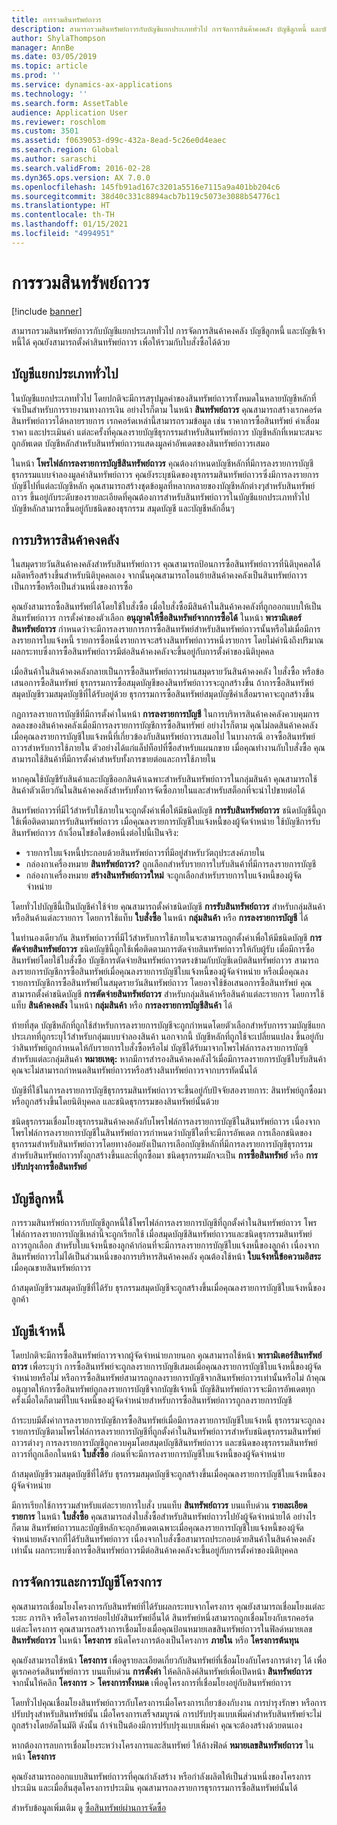 ```yaml
---
title: การรวมสินทรัพย์ถาวร
description: สามารถรวมสินทรัพย์ถาวรกับบัญชีแยกประเภททั่วไป การจัดการสินค้าคงคลัง บัญชีลูกหนี้ และบัญชีเจ้าหนี้ได้  คุณยังสามารถตั้งค่าสินทรัพย์ถาวร เพื่อให้รวมกับใบสั่งซื้อได้ด้วย
author: ShylaThompson
manager: AnnBe
ms.date: 03/05/2019
ms.topic: article
ms.prod: ''
ms.service: dynamics-ax-applications
ms.technology: ''
ms.search.form: AssetTable
audience: Application User
ms.reviewer: roschlom
ms.custom: 3501
ms.assetid: f0639053-d99c-432a-8ead-5c26e0d4eaec
ms.search.region: Global
ms.author: saraschi
ms.search.validFrom: 2016-02-28
ms.dyn365.ops.version: AX 7.0.0
ms.openlocfilehash: 145fb91ad167c3201a5516e7115a9a401bb204c6
ms.sourcegitcommit: 38d40c331c8894acb7b119c5073e3088b54776c1
ms.translationtype: HT
ms.contentlocale: th-TH
ms.lasthandoff: 01/15/2021
ms.locfileid: "4994951"
---
```

# <a name="fixed-assets-integration"></a>การรวมสินทรัพย์ถาวร

[!include [banner](../includes/banner.md)]

สามารถรวมสินทรัพย์ถาวรกับบัญชีแยกประเภททั่วไป การจัดการสินค้าคงคลัง บัญชีลูกหนี้ และบัญชีเจ้าหนี้ได้  คุณยังสามารถตั้งค่าสินทรัพย์ถาวร เพื่อให้รวมกับใบสั่งซื้อได้ด้วย

<a name="general-ledger"></a>บัญชีแยกประเภททั่วไป
--------------

ในบัญชีแยกประเภททั่วไป โดยปกติจะมีการสรุปมูลค่าของสินทรัพย์ถาวรทั้งหมดในหลายบัญชีหลักที่จำเป็นสำหรับการรายงานทางการเงิน อย่างไรก็ตาม ในหน้า **สินทรัพย์ถาวร** คุณสามารถสร้างเรกคอร์ดสินทรัพย์ถาวรได้หลายรายการ เรกคอร์ดเหล่านี้สามารถรวมข้อมูล เช่น ราคาการซื้อสินทรัพย์ ค่าเสื่อมราคา และประเมินค่า แต่ละครั้งที่คุณลงรายบัญชีธุรกรรมสำหรับสินทรัพย์ถาวร บัญชีหลักที่เหมาะสมจะถูกอัพเดต บัญชีหลักสำหรับสินทรัพย์ถาวรแสดงมูลค่าอัพเดตของสินทรัพย์ถาวรเสมอ

ในหน้า **โพรไฟล์การลงรายการบัญชีสินทรัพย์ถาวร** คุณต้องกำหนดบัญชีหลักที่มีการลงรายการบัญชีธุรกรรมแบบจำลองมูลค่าสินทรัพย์ถาวร คุณยังระบุชนิดของธุรกรรมสินทรัพย์ถาวรซึ่งมีการลงรายการบัญชีไปที่แต่ละบัญชีหลัก คุณสามารถสร้างชุดข้อมูลที่หลากหลายของบัญชีหลักต่างๆสำหรับสินทรัพย์ถาวร ขึ้นอยู่กับระดับของรายละเอียดที่คุณต้องการสำหรับสินทรัพย์ถาวรในบัญชีแยกประเภททั่วไป บัญชีหลักสามารถขึ้นอยู่กับชนิดของธุรกรรม สมุดบัญชี และบัญชีหลักอื่นๆ

## <a name="inventory-management"></a>การบริหารสินค้าคงคลัง
ในสมุดรายวันสินค้าคงคลังสำหรับสินทรัพย์ถาวร คุณสามารถป้อนการซื้อสินทรัพย์ถาวรที่นิติบุคคลได้ผลิตหรือสร้างขึ้นสำหรับนิติบุคคลเอง จากนั้นคุณสามารถโอนย้ายสินค้าคงคลังเป็นสินทรัพย์ถาวรเป็นการซื้อหรือเป็นส่วนหนึ่งของการซื้อ 

คุณยังสามารถซื้อสินทรัพย์ได้โดยใช้ใบสั่งซื้อ เมื่อใบสั่งซื้อมีสินค้าในสินค้าคงคลังที่ถูกออกแบบให้เป็นสินทรัพย์ถาวร การตั้งค่าของตัวเลือก **อนุญาตให้ซื้อสินทรัพย์จากการซื้อได้** ในหน้า **พารามิเตอร์สินทรัพย์ถาวร** กำหนดว่าจะมีการลงรายการการซื้อสินทรัพย์สำหรับสินทรัพย์ถาวรนั้นหรือไม่เมื่อมีการลงรายการใบแจ้งหนี้ รายการซื้อหนึ่งรายการจะสร้างสินทรัพย์ถาวรหนึ่งรายการ โดยไม่คำนึงถึงปริมาณ  ผลกระทบซึ่งการซื้อสินทรัพย์ถาวรมีต่อสินค้าคงคลังจะขึ้นอยู่กับการตั้งค่าของนิติบุคคล 

เมื่อสินค้าในสินค้าคงคลังกลายเป็นการซื้อสินทรัพย์ถาวรผ่านสมุดรายวันสินค้าคงคลัง ใบสั่งซื้อ หรือข้อเสนอการซื้อสินทรัพย์ ธุรกรรมการซื้อสมุดบัญชีของสินทรัพย์ถาวรจะถูกสร้างขึ้น ถ้าการซื้อสินทรัพย์สมุดบัญชีรวมสมุดบัญชีที่ได้รับอยู่ด้วย ธุรกรรมการซื้อสินทรัพย์สมุดบัญชีค่าเสื่อมราคาจะถูกสร้างขึ้น 

กฎการลงรายการบัญชีที่มีการตั้งค่าในหน้า **การลงรายการบัญชี** ในการบริหารสินค้าคงคลังควบคุมการลดลงของสินค้าคงคลังเมื่อมีการลงรายการบัญชีการซื้อสินทรัพย์ อย่างไรก็ตาม คุณไม่ลดสินค้าคงคลังเมื่อคุณลงรายการบัญชีใบแจ้งหนี้ที่เกี่ยวข้องกับสินทรัพย์ถาวรเสมอไป ในบางกรณี อาจซื้อสินทรัพย์ถาวรสำหรับการใช้ภายใน ตัวอย่างได้แก่แล็ปท็อปที่ซื้อสำหรับแผนกขาย เมื่อคุณทำงานกับใบสั่งซื้อ คุณสามารถใช้สินค้าที่มีการตั้งค่าสำหรับทั้งการขายต่อและการใช้ภายใน 

หากคุณใช้บัญชีรับสินค้าและบัญชีออกสินค้าเฉพาะสำหรับสินทรัพย์ถาวรในกลุ่มสินค้า คุณสามารถใช้สินค้าตัวเดียวกันในสินค้าคงคลังสำหรับทั้งการจัดซื้อภายในและสำหรับสต็อกที่จะนำไปขายต่อได้ 

สินทรัพย์ถาวรที่มีไว้สำหรับใช้ภายในจะถูกตั้งค่าเพื่อให้มีชนิดบัญชี **การรับสินทรัพย์ถาวร** ชนิดบัญชีนี้ถูกใช้เพื่อติดตามการรับสินทรัพย์ถาวร เมื่อคุณลงรายการบัญชีใบแจ้งหนี้ของผู้จัดจำหน่าย ใช้บัญชีการรับสินทรัพย์ถาวร ถ้าเงื่อนไขข้อใดข้อหนึ่งต่อไปนี้เป็นจริง:

-   รายการใบแจ้งหนี้ประกอบด้วยสินทรัพย์ถาวรที่มีอยู่สำหรับวัตถุประสงค์ภายใน
-   กล่องกาเครื่องหมาย **สินทรัพย์ถาวร?** ถูกเลือกสำหรับรายการใบรับสินค้าที่มีการลงรายการบัญชี
-   กล่องกาเครื่องหมาย **สร้างสินทรัพย์ถาวรใหม่** จะถูกเลือกสำหรับรายการใบแจ้งหนี้ของผู้จัดจำหน่าย

โดยทั่วไปบัญชีนี้เป็นบัญชีค่าใช้จ่าย คุณสามารถตั้งค่าชนิดบัญชี **การรับสินทรัพย์ถาวร** สำหรับกลุ่มสินค้าหรือสินค้าแต่ละรายการ โดยการใช้แท็บ **ใบสั่งซื้อ** ในหน้า **กลุ่มสินค้า** หรือ **การลงรายการบัญชี** ได้

ในทำนองเดียวกัน สินทรัพย์ถาวรที่มีไว้สำหรับการใช้ภายในจะสามารถถูกตั้งค่าเพื่อให้มีชนิดบัญชี **การตัดจ่ายสินทรัพย์ถาวร** ชนิดบัญชีนี้ถูกใช้เพื่อติดตามการตัดจ่ายสินทรัพย์ถาวรให้กับผู้รับ เมื่อมีการซื้อสินทรัพย์โดยใช้ใบสั่งซื้อ บัญชีการตัดจ่ายสินทรัพย์ถาวรตรงข้ามกับบัญชีเดบิตสินทรัพย์ถาวร สามารถลงรายการบัญชีการซื้อสินทรัพย์เมื่อคุณลงรายการบัญชีใบแจ้งหนี้ของผู้จัดจำหน่าย หรือเมื่อคุณลงรายการบัญชีการซื้อสินทรัพย์ในสมุดรายวันสินทรัพย์ถาวร โดยอาจใช้ข้อเสนอการซื้อสินทรัพย์ คุณสามารถตั้งค่าชนิดบัญชี **การตัดจ่ายสินทรัพย์ถาวร** สำหรับกลุ่มสินค้าหรือสินค้าแต่ละรายการ โดยการใช้แท็บ **สินค้าคงคลัง** ในหน้า **กลุ่มสินค้า** หรือ **การลงรายการบัญชีสินค้า** ได้ 

ท้ายที่สุด บัญชีหลักที่ถูกใช้สำหรับการลงรายการบัญชีจะถูกกำหนดโดยตัวเลือกสำหรับการรวมบัญชีแยกประเภทที่ถูกระบุไว้สำหรับกลุ่มแบบจำลองสินค้า นอกจากนี้ บัญชีหลักที่ถูกใช้จะเปลี่ยนแปลง ขึ้นอยู่กับว่าสินทรัพย์ถูกกำหนดให้กับรายการใบสั่งซื้อหรือไม่ บัญชีได้รับมาจากโพรไฟล์การลงรายการบัญชีสำหรับแต่ละกลุ่มสินค้า 
**หมายเหตุ:** หากมีการสำรองสินค้าคงคลังไว้เมื่อมีการลงรายการบัญชีใบรับสินค้า คุณจะไม่สามารถกำหนดสินทรัพย์ถาวรหรือสร้างสินทรัพย์ถาวรจากบรรทัดนั้นได้ 

บัญชีที่ใช้ในการลงรายการบัญชีธุรกรรมสินทรัพย์ถาวรจะขึ้นอยู่กับปัจจัยสองรายการ: สินทรัพย์ถูกซื้อมาหรือถูกสร้างขึ้นโดยนิติบุคคล และชนิดธุรกรรมของสินทรัพย์นั้นด้วย 

ชนิดธุรกรรมเชื่อมโยงธุรกรรมสินค้าคงคลังกับโพรไฟล์การลงรายการบัญชีในสินทรัพย์ถาวร เนื่องจากโพรไฟล์การลงรายการบัญชีในสินทรัพย์ถาวรกำหนดว่าบัญชีใดที่จะมีการอัพเดต การเลือกชนิดของธุรกรรมสำหรับสินทรัพย์ถาวรโดยทางอ้อมยังเป็นการเลือกบัญชีหลักที่มีการลงรายการบัญชีธุรกรรม สำหรับสินทรัพย์ถาวรทั้งถูกสร้างขึ้นและที่ถูกซื้อมา ชนิดธุรกรรมมักจะเป็น **การซื้อสินทรัพย์** หรือ **การปรับปรุงการซื้อสินทรัพย์**

## <a name="accounts-receivable"></a>บัญชีลูกหนี้
การรวมสินทรัพย์ถาวรกับบัญชีลูกหนี้ใช้โพรไฟล์การลงรายการบัญชีที่ถูกตั้งค่าในสินทรัพย์ถาวร โพรไฟล์การลงรายการบัญชีเหล่านี้จะถูกเรียกใช้ เมื่อสมุดบัญชีสินทรัพย์ถาวรและชนิดธุรกรรมสินทรัพย์ถาวรถูกเลือก สำหรับใบแจ้งหนี้ของลูกค้าก่อนที่จะมีการลงรายการบัญชีใบแจ้งหนี้ของลูกค้า เนื่องจากสินทรัพย์ถาวรไม่ได้เป็นส่วนหนึ่งของการบริหารสินค้าคงคลัง คุณต้องใช้หน้า **ใบแจ้งหนี้ข้อความอิสระ** เมื่อคุณขายสินทรัพย์ถาวร 

ถ้าสมุดบัญชีรวมสมุดบัญชีที่ได้รับ ธุรกรรมสมุดบัญชีจะถูกสร้างขึ้นเมื่อคุณลงรายการบัญชีใบแจ้งหนี้ของลูกค้า

## <a name="accounts-payable"></a>บัญชีเจ้าหนี้
โดยปกติจะมีการซื้อสินทรัพย์ถาวรจากผู้จัดจำหน่ายภายนอก คุณสามารถใช้หน้า **พารามิเตอร์สินทรัพย์ถาวร** เพื่อระบุว่า การซื้อสินทรัพย์จะถูกลงรายการบัญชีเสมอเมื่อคุณลงรายการบัญชีใบแจ้งหนี้ของผู้จัดจำหน่ายหรือไม่ หรือการซื้อสินทรัพย์สามารถถูกลงรายการบัญชีจากสินทรัพย์ถาวรเท่านั้นหรือไม่ ถ้าคุณอนุญาตให้การซื้อสินทรัพย์ถูกลงรายการบัญชีจากบัญชีเจ้าหนี้ บัญชีสินทรัพย์ถาวรจะมีการอัพเดตทุกครั้งเมื่อใดก็ตามที่ใบแจ้งหนี้ของผู้จัดจำหน่ายสำหรับการซื้อสินทรัพย์ถาวรถูกลงรายการบัญชี 

ถ้าระบบมีตั้งค่าการลงรายการบัญชีการซื้อสินทรัพย์เมื่อมีการลงรายการบัญชีใบแจ้งหนี้ ธุรกรรมจะถูกลงรายการบัญชีตามโพรไฟล์การลงรายการบัญชีที่ถูกตั้งค่าในสินทรัพย์ถาวรสำหรับชนิดธุรกรรมสินทรัพย์ถาวรต่างๆ การลงรายการบัญชีถูกควบคุมโดยสมุดบัญชีสินทรัพย์ถาวร และชนิดของธุรกรรมสินทรัพย์ถาวรที่ถูกเลือกในหน้า **ใบสั่งซื้อ** ก่อนที่จะมีการลงรายการบัญชีใบแจ้งหนี้ของผู้จัดจำหน่าย 

ถ้าสมุดบัญชีรวมสมุดบัญชีที่ได้รับ ธุรกรรมสมุดบัญชีจะถูกสร้างขึ้นเมื่อคุณลงรายการบัญชีใบแจ้งหนี้ของผู้จัดจำหน่าย

มีการเรียกใช้การรวมสำหรับแต่ละรายการใบสั่ง บนแท็บ **สินทรัพย์ถาวร** บนแท็บด่วน **รายละเอียดรายการ** ในหน้า **ใบสั่งซื้อ** คุณสามารถส่งใบสั่งซื้อสำหรับสินทรัพย์ถาวรไปยังผู้จัดจำหน่ายได้ อย่างไรก็ตาม สินทรัพย์ถาวรและบัญชีหลักจะถุกอัพเดตเฉพาะเมื่อคุณลงรายการบัญชีใบแจ้งหนี้ของผู้จัดจำหน่ายหลังจากที่ได้รับสินทรัพย์ถาวร เนื่องจากใบสั่งซื้อสามารถประกอบด้วยสินค้าในสินค้าคงคลังเท่านั้น ผลกระทบซึ่งการซื้อสินทรัพย์ถาวรมีต่อสินค้าคงคลังจะขึ้นอยู่กับการตั้งค่าของนิติบุคคล

## <a name="project-management-and-accounting"></a>การจัดการและการบัญชีโครงการ
คุณสามารถเชื่อมโยงโครงการกับสินทรัพย์ที่ได้รับผลกระทบจากโครงการ คุณยังสามารถเชื่อมโยงแต่ละระยะ ภารกิจ หรือโครงการย่อยไปยังสินทรัพย์อื่นได้ สินทรัพย์หนึ่งสามารถถูกเชื่อมโยงกับเรกคอร์ดแต่ละโครงการ คุณสามารถสร้างการเชื่อมโยงเมื่อคุณป้อนหมายเลขสินทรัพย์ถาวรในฟิลด์หมายเลข **สินทรัพย์ถาวร** ในหน้า **โครงการ** ชนิดโครงการต้องเป็นโครงการ **ภายใน** หรือ **โครงการต้นทุน** 

คุณยังสามารถใช้หน้า **โครงการ** เพื่อดูรายละเอียดเกี่ยวกับสินทรัพย์ที่เชื่อมโยงกับโครงการต่างๆ ได้ เพื่อดูเรกคอร์ดสินทรัพย์ถาวร บนแท็บด่วน **การตั้งค่า** ให้คลิกลิงค์สินทรัพย์เพื่อเปิดหน้า **สินทรัพย์ถาวร** จากนั้นให้คลิก **โครงการ** &gt; **โครงการทั้งหมด** เพื่อดูโครงการที่เชื่อมโยงอยู่กับสินทรัพย์ถาวร 

โดยทั่วไปคุณเชื่อมโยงสินทรัพย์ถาวรกับโครงการเมื่อโครงการเกี่ยวข้องกับงาน การบำรุงรักษา หรือการปรับปรุงสำหรับสินทรัพย์นั้น เมื่อโครงการเสร็จสมบูรณ์ การปรับปรุงแบบเพิ่มค่าสำหรับสินทรัพย์จะไม่ถูกสร้างโดยอัตโนมัติ ดังนั้น ถ้าจำเป็นต้องมีการปรับปรุงแบบเพิ่มค่า คุณจะต้องสร้างด้วยตนเอง  

หากต้องการลบการเชื่อมโยงระหว่างโครงการและสินทรัพย์ ให้ล้างฟิลด์ **หมายเลขสินทรัพย์ถาวร** ในหน้า **โครงการ** 

คุณยังสามารถออกแบบสินทรัพย์ถาวรที่คุณกำลังสร้าง หรือกำลังผลิตให้เป็นส่วนหนึ่งของโครงการประเมิน และเมื่อสิ้นสุดโครงการประเมิน คุณสามารถลงรายการธุรกรรมการซื้อสินทรัพย์นั้นได้ 

สำหรับข้อมูลเพิ่มเติม ดู [ซื้อสินทรัพย์ผ่านการจัดซื้อ](acquire-assets-procurement.md)



